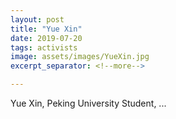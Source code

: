 ```yaml
---
layout: post
title: "Yue Xin"
date: 2019-07-20
tags: activists
image: assets/images/YueXin.jpg
excerpt_separator: <!--more-->

---
```


 Yue Xin, Peking University Student, ...
